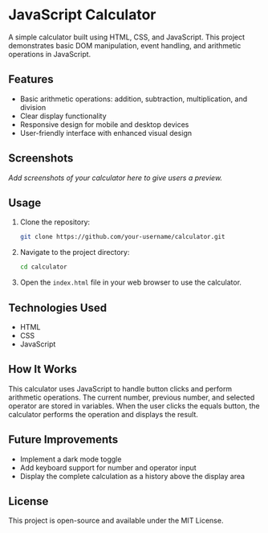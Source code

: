# JavaScript Calculator

A simple calculator built using HTML, CSS, and JavaScript. This project demonstrates basic DOM manipulation, event handling, and arithmetic operations in JavaScript.

## Features

- Basic arithmetic operations: addition, subtraction, multiplication, and division
- Clear display functionality
- Responsive design for mobile and desktop devices
- User-friendly interface with enhanced visual design

## Screenshots

*Add screenshots of your calculator here to give users a preview.*

## Usage

1. Clone the repository:
    ```bash
    git clone https://github.com/your-username/calculator.git
    ```
2. Navigate to the project directory:
    ```bash
    cd calculator
    ```
3. Open the `index.html` file in your web browser to use the calculator.

## Technologies Used

- HTML
- CSS
- JavaScript

## How It Works

This calculator uses JavaScript to handle button clicks and perform arithmetic operations. The current number, previous number, and selected operator are stored in variables. When the user clicks the equals button, the calculator performs the operation and displays the result.

## Future Improvements

- Implement a dark mode toggle
- Add keyboard support for number and operator input
- Display the complete calculation as a history above the display area

## License

This project is open-source and available under the MIT License.
